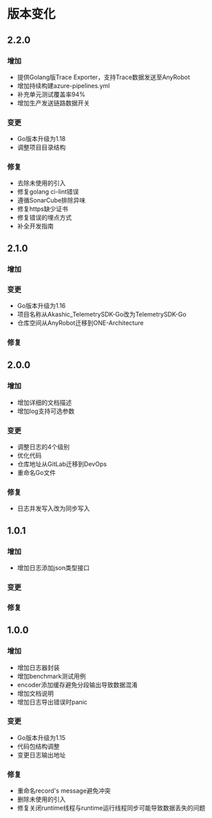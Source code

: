 # 版本变化

## 2.2.0

### 增加

- 提供Golang版Trace Exporter，支持Trace数据发送至AnyRobot
- 增加持续构建azure-pipelines.yml
- 补充单元测试覆盖率94%
- 增加生产发送链路数据开关

### 变更

- Go版本升级为1.18
- 调整项目目录结构

### 修复

- 去除未使用的引入
- 修复golang ci-lint错误
- 遵循SonarCube排除异味
- 修复https缺少证书
- 修复错误的埋点方式
- 补全开发指南

## 2.1.0

### 增加

### 变更

- Go版本升级为1.16
- 项目名称从Akashic_TelemetrySDK-Go改为TelemetrySDK-Go
- 仓库空间从AnyRobot迁移到ONE-Architecture

### 修复

## 2.0.0

### 增加

- 增加详细的文档描述
- 增加log支持可选参数

### 变更

- 调整日志的4个级别
- 优化代码
- 仓库地址从GitLab迁移到DevOps
- 重命名Go文件

### 修复

- 日志并发写入改为同步写入

## 1.0.1

### 增加

- 增加日志添加json类型接口

### 变更

### 修复

## 1.0.0

### 增加

- 增加日志器封装
- 增加benchmark测试用例
- encoder添加缓存避免分段输出导致数据混淆
- 增加文档说明
- 增加日志导出错误时panic

### 变更

- Go版本升级为1.15
- 代码包结构调整
- 变更日志输出地址

### 修复

- 重命名record's message避免冲突
- 删除未使用的引入
- 修复关闭runtime线程与runtime运行线程同步可能导致数据丢失的问题